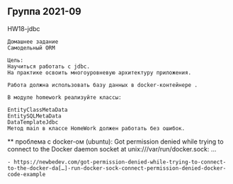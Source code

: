 Группа 2021-09
----------------------------------------------------------------------------------------------------

HW18-jdbc

    Домашнее задание
    Самодельный ORM
    
    Цель:
    Научиться работать с jdbc.
    На практике освоить многоуровневую архитектуру приложения.
    
    Работа должна использовать базу данных в docker-контейнере .
    
    В модуле homework реализуйте классы:
    
    EntityClassMetaData
    EntitySQLMetaData
    DataTemplateJdbc
    Метод main в классе HomeWork должен работать без ошибок.
    
    
**
    проблема c docker-ом (ubuntu): 
    Got permission denied while trying to connect to the Docker daemon socket at unix:///var/run/docker.sock: ...
     
    - https://newbedev.com/got-permission-denied-while-trying-to-connect-to-the-docker-da[…]-run-docker-sock-connect-permission-denied-docker-code-example    
     
